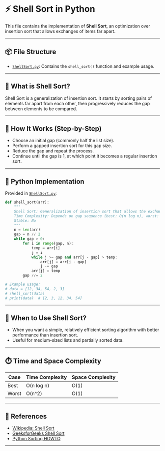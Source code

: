 
# ⚡ Shell Sort in Python

This file contains the implementation of **Shell Sort**, an optimization over insertion sort that allows exchanges of items far apart.

---

## 📦 File Structure

- [`ShellSort.py`](./ShellSort.py): Contains the `shell_sort()` function and example usage.

---

## 📌 What is Shell Sort?

Shell Sort is a generalization of insertion sort. It starts by sorting pairs of elements far apart from each other, then progressively reduces the gap between elements to be compared.

---

## 🔧 How It Works (Step-by-Step)

- Choose an initial gap (commonly half the list size).
- Perform a gapped insertion sort for this gap size.
- Reduce the gap and repeat the process.
- Continue until the gap is 1, at which point it becomes a regular insertion sort.

---

## 🧪 Python Implementation

Provided in [`ShellSort.py`](./ShellSort.py):

```python
def shell_sort(arr):
    """
    Shell Sort: Generalization of insertion sort that allows the exchange of items far apart.
    Time Complexity: Depends on gap sequence (best: O(n log n), worst: O(n^2))
    Stable: No
    """
    n = len(arr)
    gap = n // 2
    while gap > 0:
        for i in range(gap, n):
            temp = arr[i]
            j = i
            while j >= gap and arr[j - gap] > temp:
                arr[j] = arr[j - gap]
                j -= gap
            arr[j] = temp
        gap //= 2

# Example usage:
# data = [12, 34, 54, 2, 3]
# shell_sort(data)
# print(data)  # [2, 3, 12, 34, 54]
````

---

## 🧠 When to Use Shell Sort?

* When you want a simple, relatively efficient sorting algorithm with better performance than insertion sort.
* Useful for medium-sized lists and partially sorted data.

---

## ⏱️ Time and Space Complexity

| Case  | Time Complexity | Space Complexity |
| ----- | --------------- | ---------------- |
| Best  | O(n log n)      | O(1)             |
| Worst | O(n^2)          | O(1)             |

---

## 📎 References

* [Wikipedia: Shell Sort](https://en.wikipedia.org/wiki/Shellsort)
* [GeeksforGeeks Shell Sort](https://www.geeksforgeeks.org/shellsort/)
* [Python Sorting HOWTO](https://docs.python.org/3/howto/sorting.html)

---
